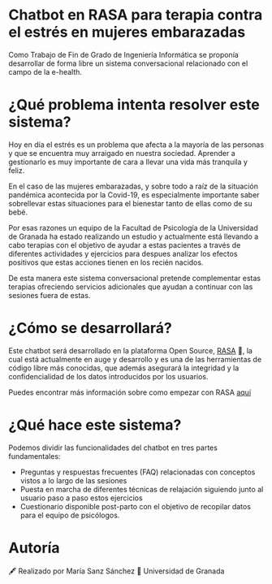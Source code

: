 # Chatbot en RASA para terapia contra el estrés en mujeres embarazadas

Como Trabajo de Fin de Grado de Ingeniería Informática se proponía desarrollar de forma libre un sistema conversacional relacionado con el campo de la e-health.

# ¿Qué problema intenta resolver este sistema?

Hoy en día el estrés es un problema que afecta a la mayoría de las personas y que se encuentra muy arraigado en nuestra sociedad. Aprender a gestionarlo es muy importante de cara a llevar una vida más tranquila y feliz.

En el caso de las mujeres embarazadas, y sobre todo a raíz de la situación pandémica acontecida por la Covid-19, es especialmente importante saber sobrellevar estas situaciones para el bienestar tanto de ellas como de su bebé.

Por esas razones un equipo de la Facultad de Psicología de la Universidad de Granada ha estado realizando un estudio y actualmente está llevando a cabo terapias con el objetivo de ayudar a estas pacientes a través de diferentes actividades y ejercicios para despues analizar los efectos positivos que estas acciones tienen en los recién nacidos.

De esta manera este sistema conversacional pretende complementar estas terapias ofreciendo servicios adicionales que ayudan a continuar con las sesiones fuera de estas.

# ¿Cómo se desarrollará?

Este chatbot será desarrollado en la plataforma Open Source, [RASA](https://github.com/RasaHQ) 🚀, la cual está actualmente en auge y desarrollo y es una de las herramientas de código libre más conocidas, que además asegurará la integridad y la confidencialidad de los datos introducidos por los usuarios.

Puedes encontrar más información sobre como empezar con RASA [aquí](https://github.com/mariasanzs/rasa-bot/blob/main/docs/iniciorasa.md)

# ¿Qué hace este sistema?

Podemos dividir las funcionalidades del chatbot en tres partes fundamentales:

- Preguntas y respuestas frecuentes (FAQ) relacionadas con conceptos vistos a lo largo de las sesiones
- Puesta en marcha de diferentes técnicas de relajación siguiendo junto al usuario paso a paso estos ejercicios
- Cuestionario disponible post-parto con el objetivo de recopilar datos para el equipo de psicólogos.


# Autoría
🖋️ Realizado por María Sanz Sánchez
📍 Universidad de Granada
